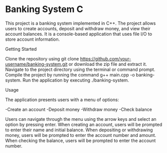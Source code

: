 # Banking System C
This project is a banking system implemented in C++. The project allows users to create accounts, deposit and withdraw money, and view their account balances. It is a console-based application that uses file I/O to store account information.




Getting Started

Clone the repository using git clone https://github.com/your-username/banking-system.git or download the zip file and extract it.
Navigate to the project directory using the terminal or command prompt.
Compile the project by running the command g++ main.cpp -o banking-system.
Run the application by executing ./banking-system.

Usage

The application presents users with a menu of options:

-Create an account
-Deposit money
-Withdraw money
-Check balance


Users can navigate through the menu using the arrow keys and select an option by pressing enter. When creating an account, users will be prompted to enter their name and initial balance. When depositing or withdrawing money, users will be prompted to enter the account number and amount. When checking the balance, users will be prompted to enter the account number.
